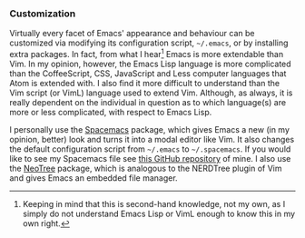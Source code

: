 ### Customization
Virtually every facet of Emacs' appearance and behaviour can be customized via modifying its configuration script, `~/.emacs`, or by installing extra packages. In fact, from what I hear[^2] Emacs is more extendable than Vim. In my opinion, however, the Emacs Lisp language is more complicated than the CoffeeScript, CSS, JavaScript and Less computer languages that Atom is extended with. I also find it more difficult to understand than the Vim script (or VimL) language used to extend Vim. Although, as always, it is really dependent on the individual in question as to which language(s) are more or less complicated, with respect to Emacs Lisp.

I personally use the [Spacemacs](http://spacemacs.org/) package, which gives Emacs a new (in my opinion, better) look and turns it into a modal editor like Vim. It also changes the default configuration script from `~/.emacs` to `~/.spacemacs`. If you would like to see my Spacemacs file see [this GitHub repository](https://github.com/fusion809/spacemacs) of mine. I also use the [NeoTree](https://github.com/jaypei/emacs-neotree) package, which is analogous to the NERDTree plugin of Vim and gives Emacs an embedded file manager.

[^2]: Keeping in mind that this is second-hand knowledge, not my own, as I simply do not understand Emacs Lisp or VimL enough to know this in my own right.
